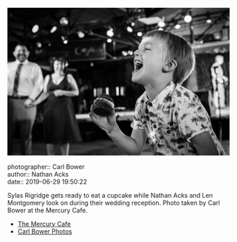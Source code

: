 ![Sylas Rigridge gets ready to eat a cupcake](assets/2019-06-29-set-3-the-reception-69.webp)

photographer:: Carl Bower  
author:: Nathan Acks  
date:: 2019-06-29 19:50:22

Sylas Rigridge gets ready to eat a cupcake while Nathan Acks and Len Montgomery look on during their wedding reception. Photo taken by Carl Bower at the Mercury Cafe.

* [The Mercury Cafe](http://mercurycafe.com)
* [Carl Bower Photos](https://carlbowerphotos.com)
